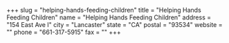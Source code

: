 +++
slug = "helping-hands-feeding-children"
title = "Helping Hands Feeding Children"
name = "Helping Hands Feeding Children"
address = "154 East Ave I"
city = "Lancaster"
state = "CA"
postal = "93534"
website = ""
phone = "661-317-5915"
fax = ""
+++
